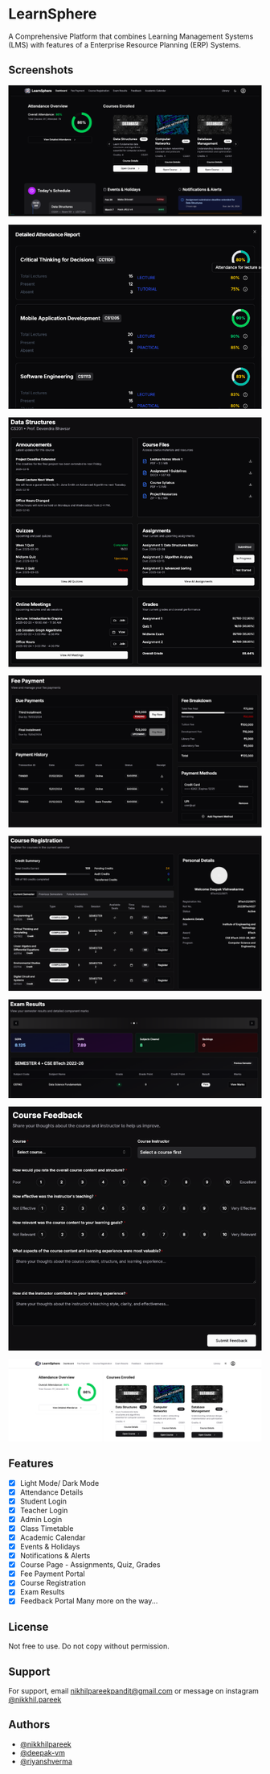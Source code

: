 
# LearnSphere 

A Comprehensive Platform that combines Learning Management Systems (LMS) with features of a Enterprise Resource Planning (ERP) Systems. 

## Screenshots

![Student Dashboard](https://github.com/Deepak-vm/LearnSphere/blob/main/screenshots/Screenshot%202025-02-27%20at%2010.46.45%20PM.png)

![Attendance Report](https://github.com/Deepak-vm/LearnSphere/blob/main/screenshots/Screenshot%202025-02-27%20at%2010.46.53%20PM.png)

![Course Page](https://github.com/Deepak-vm/LearnSphere/blob/main/screenshots/Screenshot%202025-02-27%20at%2010.47.37%20PM.png)

![Fee Payment Portal](https://github.com/Deepak-vm/LearnSphere/blob/main/screenshots/Screenshot%202025-02-27%20at%2010.47.55%20PM.png)

![Course Registration Portal](https://github.com/Deepak-vm/LearnSphere/blob/main/screenshots/Screenshot%202025-02-27%20at%2010.48.07%20PM.png)

![Result Page](https://github.com/Deepak-vm/LearnSphere/blob/main/screenshots/Screenshot%202025-02-27%20at%2010.48.20%20PM.png)

![Feedback Portal](https://github.com/Deepak-vm/LearnSphere/blob/main/screenshots/Screenshot%202025-02-27%20at%2010.48.29%20PM.png)

![Light Mode](https://github.com/Deepak-vm/LearnSphere/blob/main/screenshots/Screenshot%202025-02-27%20at%2010.49.02%20PM.png)




## Features

- [x]  Light Mode/ Dark Mode
- [x]  Attendance Details
- [x]  Student Login
- [x]  Teacher Login
- [x]  Admin Login
- [x]  Class Timetable
- [x]  Academic Calendar
- [x]  Events & Holidays
- [x]  Notifications & Alerts
- [x]  Course Page - Assignments, Quiz, Grades
- [x]  Fee Payment Portal
- [x]  Course Registration
- [x]  Exam Results
- [x]  Feedback Portal
Many more on the way...

## License

Not free to use. Do not copy without permission.


## Support

For support, email nikhilpareekpandit@gmail.com or message on instagram [@nikkhil.pareek](https://www.instagram.com/nikkhil.pareek)

## Authors

- [@nikkhilpareek](https://www.github.com/nikkhilpareek)
- [@deepak-vm](https://github.com/Deepak-vm)
- [@riyanshverma](https://github.com/Riyanshverma)

